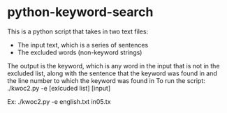 # python-keyword-search

This is a python script that takes in two text files:
- The input text, which is a series of sentences
- The excluded words (non-keyword strings)

The output is the keyword, which is any word in the input that is not in the excluded list, along with the sentence that the keyword was found in and the line number to which the keyword was found in
To run the script: ./kwoc2.py -e [exlcuded list] [input]

Ex: ./kwoc2.py -e english.txt in05.tx
